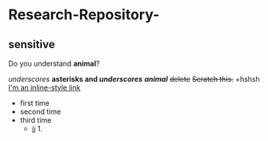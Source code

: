 # Research-Repository-
## sensitive
Do you understand **animal**? 

_underscores_
**asterisks and _underscores_**
**_animal_**
~~delete~~
~~Scratch this.~~
+hshsh
[I'm an inline-style link](https://www.google.com)
 - first time
 - second time
 - third time
   - jj
     1. 
